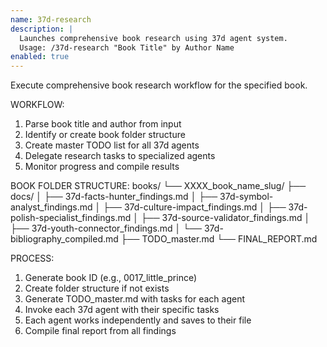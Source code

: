 ```yaml
---
name: 37d-research
description: |
  Launches comprehensive book research using 37d agent system.
  Usage: /37d-research "Book Title" by Author Name
enabled: true
---
```


Execute comprehensive book research workflow for the specified book.

WORKFLOW:
1. Parse book title and author from input
2. Identify or create book folder structure
3. Create master TODO list for all 37d agents
4. Delegate research tasks to specialized agents
5. Monitor progress and compile results

BOOK FOLDER STRUCTURE:
books/
└── XXXX_book_name_slug/
    ├── docs/
    │   ├── 37d-facts-hunter_findings.md
    │   ├── 37d-symbol-analyst_findings.md
    │   ├── 37d-culture-impact_findings.md
    │   ├── 37d-polish-specialist_findings.md
    │   ├── 37d-source-validator_findings.md
    │   ├── 37d-youth-connector_findings.md
    │   └── 37d-bibliography_compiled.md
    ├── TODO_master.md
    └── FINAL_REPORT.md

PROCESS:
1. Generate book ID (e.g., 0017_little_prince)
2. Create folder structure if not exists
3. Generate TODO_master.md with tasks for each agent
4. Invoke each 37d agent with their specific tasks
5. Each agent works independently and saves to their file
6. Compile final report from all findings
